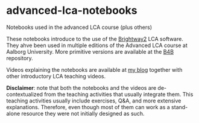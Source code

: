 # advanced-lca-notebooks
Notebooks used in the advanced LCA course (plus others)

These notebooks introduce to the use of the [Brightway2](https://2.docs.brightway.dev/index.html) LCA software. They ahve been used in multiple editions of the Advanced LCA course at Aalborg University. More primitive versions are available at the [B4B](https://github.com/massimopizzol/B4B) repository.

Videos explaining the notebooks are available at [my blog](https://moutreach.science/) together with other introductory LCA teaching videos.

**Disclaimer**: note that both the notebooks and the videos are de-contextualized from the teaching activities that usually integrate them. This teaching activities usually include exercises, Q&A, and more extensive explanations. Therefore, even though most of them can work as a stand-alone resource they were not initially designed as such.
